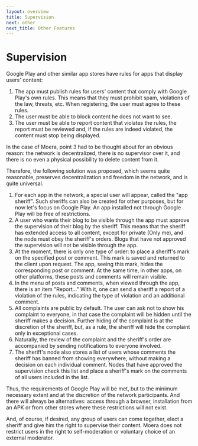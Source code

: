 ```yaml
---
layout: overview
title: Supervision
next: other
next_title: Other Features
---
```


# Supervision

Google Play and other similar app stores have rules for apps that display users'
content:

1. The app must publish rules for users' content that comply with Google Play's
own rules. This means that they must prohibit spam, violations of the law,
threats, etc. When registering, the user must agree to these rules.
2. The user must be able to block content he does not want to see.
3. The user must be able to report content that violates the rules, the report
must be reviewed and, if the rules are indeed violated, the content must stop
being displayed.

In the case of Moera, point 3 had to be thought about for an obvious reason: the
network is decentralized, there is no supervisor over it, and there is no even
a physical possibility to delete content from it.

Therefore, the following solution was proposed, which seems quite reasonable,
preserves decentralization and freedom in the network, and is quite universal.

1. For each app in the network, a special user will appear, called the "app
sheriff". Such sheriffs can also be created for other purposes, but for now let's
focus on Google Play. An app installed not through Google Play will be free of
restrictions.
2. A user who wants their blog to be visible through the app must approve the
supervision of their blog by the sheriff. This means that the sheriff has extended
access to all content, except for private (Only me), and the node must obey
the sheriff's orders. Blogs that have not approved the supervision will not be
visible through the app.
3. At the moment, there is only one type of order: to place a sheriff's mark on
the specified post or comment. This mark is saved and returned to the client upon
request. The app, seeing this mark, hides the corresponding post or comment. At
the same time, in other apps, on other platforms, these posts and comments will
remain visible.
4. In the menu of posts and comments, when viewed through the app, there is an
item "Report..." With it, one can send a sheriff a report of a violation of the
rules, indicating the type of violation and an additional comment.
5. All complaints are public by default. The user can ask not to show his
complaint to everyone, in that case the complaint will be hidden until the
sheriff makes a decision. Further hiding of the complaint is at the discretion of
the sheriff, but, as a rule, the sheriff will hide the complaint only in
exceptional cases.
6. Naturally, the review of the complaint and the sheriff's order are accompanied
by sending notifications to everyone involved.
7. The sheriff's node also stores a list of users whose comments the sheriff has
banned from showing everywhere, without making a decision on each individual
comment. Nodes that have approved the supervision check this list and place a
sheriff's mark on the comments of all users included in the list.

Thus, the requirements of Google Play will be met, but to the minimum necessary
extent and at the discretion of the network participants. And there will always
be alternatives: access through a browser, installation from an APK or from other
stores where these restrictions will not exist.

And, of course, if desired, any group of users can come together, elect a sheriff
and give him the right to supervise their content. Moera does not restrict users
in the right to self-moderation or voluntary choice of an external moderator.